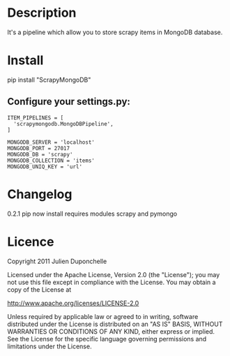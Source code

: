 Description
===========
It's a pipeline which allow you to store scrapy items in MongoDB database.

Install
=======
   pip install "ScrapyMongoDB"

Configure your settings.py:
----------------------------
    ITEM_PIPELINES = [
      'scrapymongodb.MongoDBPipeline',
    ]

    MONGODB_SERVER = 'localhost'
    MONGODB_PORT = 27017
    MONGODB_DB = 'scrapy'
    MONGODB_COLLECTION = 'items'
    MONGODB_UNIQ_KEY = 'url'

Changelog
=========
0.2.1
pip now install requires modules scrapy and pymongo

Licence
=======
Copyright 2011 Julien Duponchelle

Licensed under the Apache License, Version 2.0 (the "License");
you may not use this file except in compliance with the License.
You may obtain a copy of the License at

http://www.apache.org/licenses/LICENSE-2.0

Unless required by applicable law or agreed to in writing, software
distributed under the License is distributed on an "AS IS" BASIS,
WITHOUT WARRANTIES OR CONDITIONS OF ANY KIND, either express or implied.
See the License for the specific language governing permissions and
limitations under the License.